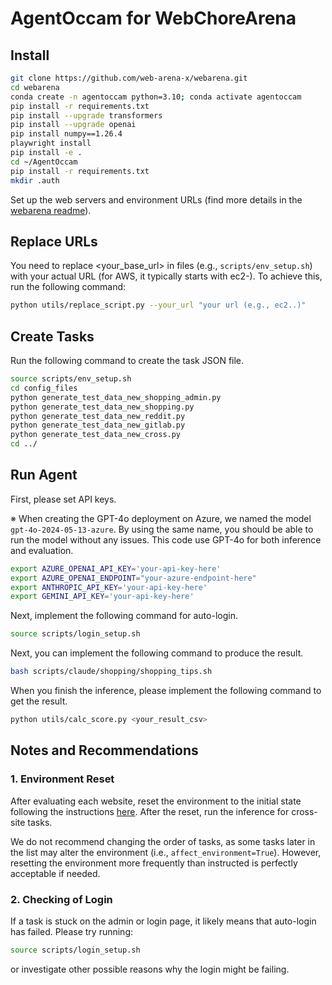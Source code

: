 # AgentOccam for WebChoreArena

## Install

```bash
git clone https://github.com/web-arena-x/webarena.git
cd webarena
conda create -n agentoccam python=3.10; conda activate agentoccam
pip install -r requirements.txt
pip install --upgrade transformers
pip install --upgrade openai
pip install numpy==1.26.4
playwright install
pip install -e .
cd ~/AgentOccam
pip install -r requirements.txt
mkdir .auth
```

Set up the web servers and environment URLs (find more details in the [webarena readme](https://github.com/web-arena-x/webarena/blob/main/environment_docker/README.md)).


## Replace URLs
You need to replace <your_base_url> in files (e.g., `scripts/env_setup.sh`) with your actual URL (for AWS, it typically starts with ec2-). To achieve this, run the following command:

```bash
python utils/replace_script.py --your_url "your url (e.g., ec2..)"
```

## Create Tasks
Run the following command to create the task JSON file.

```bash
source scripts/env_setup.sh
cd config_files
python generate_test_data_new_shopping_admin.py
python generate_test_data_new_shopping.py
python generate_test_data_new_reddit.py
python generate_test_data_new_gitlab.py
python generate_test_data_new_cross.py
cd ../
```


## Run Agent
First, please set API keys.

※ When creating the GPT-4o deployment on Azure, we named the model `gpt-4o-2024-05-13-azure`. By using the same name, you should be able to run the model without any issues. This code use GPT-4o for both inference and evaluation. 

```bash
export AZURE_OPENAI_API_KEY='your-api-key-here'
export AZURE_OPENAI_ENDPOINT="your-azure-endpoint-here"
export ANTHROPIC_API_KEY='your-api-key-here'
export GEMINI_API_KEY='your-api-key-here'
```

Next, implement the following command for auto-login.
```bash
source scripts/login_setup.sh
```

Next, you can implement the following command to produce the result.

```bash
bash scripts/claude/shopping/shopping_tips.sh
```

When you finish the inference, please implement the following command to get the result.

```bash
python utils/calc_score.py <your_result_csv>
```


## Notes and Recommendations
### 1. Environment Reset
After evaluating each website, reset the environment to the initial state following the instructions [here](https://github.com/web-arena-x/webarena/blob/main/environment_docker/README.md#environment-reset). After the reset, run the inference for cross-site tasks.

We do not recommend changing the order of tasks, as some tasks later in the list may alter the environment (i.e., `affect_environment=True`).
However, resetting the environment more frequently than instructed is perfectly acceptable if needed.


### 2. Checking of Login
If a task is stuck on the admin or login page, it likely means that auto-login has failed.
Please try running:
```bash
source scripts/login_setup.sh
```
or investigate other possible reasons why the login might be failing.